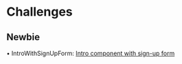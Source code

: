 # Challenges

## Newbie

• IntroWithSignUpForm: [Intro component with sign-up form](https://www.frontendmentor.io/challenges/intro-component-with-signup-form-5cf91bd49edda32581d28fd1)
